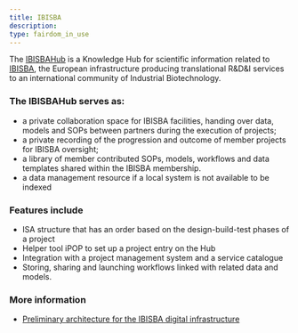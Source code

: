 ```yaml
---
title: IBISBA
description: 
type: fairdom_in_use
---
```



The [IBISBAHub](https://hub.ibisba.eu) is a Knowledge Hub for scientific information related to [IBISBA](https://www.ibisba.eu), the European infrastructure producing translational R&D&I services to an international community of Industrial Biotechnology.

### The IBISBAHub serves as:
* a private collaboration space for IBISBA facilities, handing over data, models and SOPs between partners during the execution of projects;
* a private recording of the progression and outcome of member projects for IBISBA oversight;
* a library of member  contributed SOPs, models, workflows and data templates shared within the IBISBA membership. 
* a data management resource if a local system is not available to be indexed

### Features include
* ISA structure that has an order based on the design-build-test phases of a project
* Helper tool iPOP to set up a project entry on the Hub 
* Integration with a project management system and a service catalogue
* Storing, sharing and launching workflows linked with related data and models.


### More information
   * [Preliminary architecture for the IBISBA digital infrastructure](https://doi.org/10.34701/ibisba.1.document.39.1)
